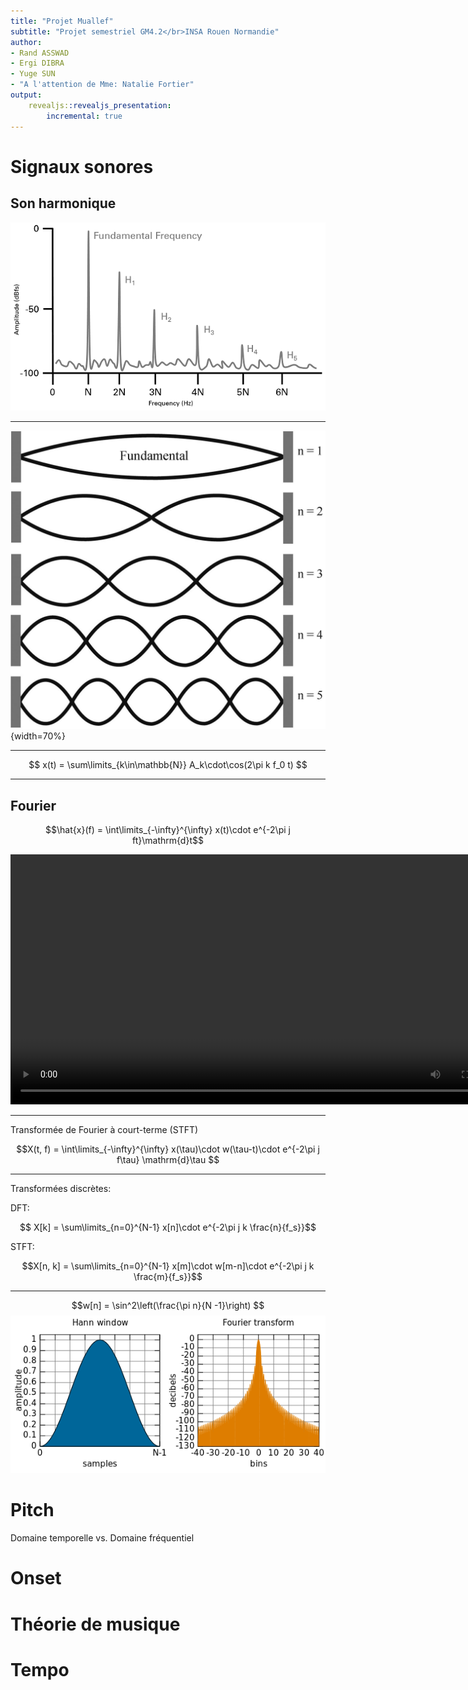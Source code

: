 ```yaml
---
title: "Projet Muallef"
subtitle: "Projet semestriel GM4.2</br>INSA Rouen Normandie"
author:
- Rand ASSWAD
- Ergi DIBRA
- Yuge SUN
- "A l'attention de Mme: Natalie Fortier"
output:
    revealjs::revealjs_presentation:
        incremental: true
---
```


# Signaux sonores

## Son harmonique
![](img_bis/harmonic.png)

----

![](img_bis/harmonic2.jpg){width=70%}

----

$$ x(t) = \sum\limits_{k\in\mathbb{N}} A_k\cdot\cos(2\pi k f_0 t) $$

----

## Fourier

$$\hat{x}(f) = \int\limits_{-\infty}^{\infty} x(t)\cdot e^{-2\pi j ft}\mathrm{d}t$$

<video width="800" controls>
    <source src="plot/fourier.mp4" type="video/mp4">
</video>

----

Transformée de Fourier à court-terme (STFT)

$$X(t, f) = \int\limits_{-\infty}^{\infty} x(\tau)\cdot w(\tau-t)\cdot e^{-2\pi j f\tau} \mathrm{d}\tau $$

----

Transformées discrètes:

DFT:

$$ X[k] = \sum\limits_{n=0}^{N-1} x[n]\cdot e^{-2\pi j k \frac{n}{f_s}}$$

STFT:

$$X[n, k] = \sum\limits_{n=0}^{N-1} x[m]\cdot w[m-n]\cdot e^{-2\pi j k \frac{m}{f_s}}$$ 

----


$$w[n] = \sin^2\left(\frac{\pi n}{N -1}\right) $$
![La fenêtre Hann est sa transformée de Fourier](img/Hann.png)


# Pitch

Domaine temporelle vs. Domaine fréquentiel

# Onset

# Théorie de musique

# Tempo
